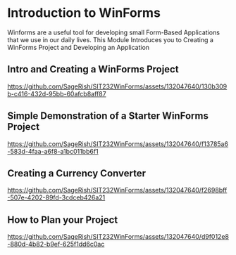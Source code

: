 # Introduction to WinForms
Winforms are a useful tool for developing small Form-Based Applications that we use in our daily lives. This Module Introduces you to Creating a WinForms Project and Developing an Application

## Intro and Creating a WinForms Project

https://github.com/SageRish/SIT232WinForms/assets/132047640/130b309b-c416-432d-95bb-60afcb8aff87

## Simple Demonstration of a Starter WinForms Project

https://github.com/SageRish/SIT232WinForms/assets/132047640/f13785a6-583d-4faa-a6f8-a1bc011bb6f1

## Creating a Currency Converter

https://github.com/SageRish/SIT232WinForms/assets/132047640/f2698bff-507e-4202-89fd-3cdceb426a21

## How to Plan your Project

https://github.com/SageRish/SIT232WinForms/assets/132047640/d9f012e8-880d-4b82-b9ef-625f1dd6c0ac
